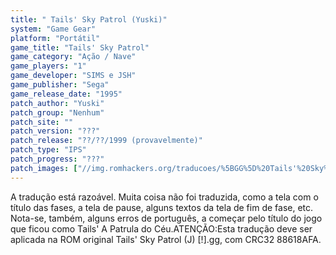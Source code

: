 ```yaml
---
title: " Tails' Sky Patrol (Yuski)"
system: "Game Gear"
platform: "Portátil"
game_title: "Tails' Sky Patrol"
game_category: "Ação / Nave"
game_players: "1"
game_developer: "SIMS e JSH"
game_publisher: "Sega"
game_release_date: "1995"
patch_author: "Yuski"
patch_group: "Nenhum"
patch_site: ""
patch_version: "???"
patch_release: "??/??/1999 (provavelmente)"
patch_type: "IPS"
patch_progress: "???"
patch_images: ["//img.romhackers.org/traducoes/%5BGG%5D%20Tails'%20Sky%20Patrol%20-%20Yuski%20-%201.png","//img.romhackers.org/traducoes/%5BGG%5D%20Tails'%20Sky%20Patrol%20-%20Yuski%20-%202.png","//img.romhackers.org/traducoes/%5BGG%5D%20Tails'%20Sky%20Patrol%20-%20Yuski%20-%203.png"]
---
```

A tradução está razoável. Muita coisa não foi traduzida, como a tela com o título das fases, a tela de pause, alguns textos da tela de fim de fase, etc. Nota-se, também, alguns erros de português, a começar pelo título do jogo que ficou como Tails' A Patrula do Céu.ATENÇÃO:Esta tradução deve ser aplicada na ROM original Tails' Sky Patrol (J) [!].gg, com CRC32 88618AFA.